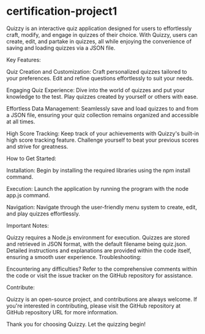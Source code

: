 # certification-project1

Quizzy is an interactive quiz application designed for users to effortlessly craft, modify, and engage in quizzes of their choice. With Quizzy, users can create, edit, and partake in quizzes, all while enjoying the convenience of saving and loading quizzes via a JSON file.

Key Features:

Quiz Creation and Customization: Craft personalized quizzes tailored to your preferences. Edit and refine questions effortlessly to suit your needs.

Engaging Quiz Experience: Dive into the world of quizzes and put your knowledge to the test. Play quizzes created by yourself or others with ease.

Effortless Data Management: Seamlessly save and load quizzes to and from a JSON file, ensuring your quiz collection remains organized and accessible at all times.

High Score Tracking: Keep track of your achievements with Quizzy's built-in high score tracking feature. Challenge yourself to beat your previous scores and strive for greatness.

How to Get Started:

Installation: Begin by installing the required libraries using the npm install command.

Execution: Launch the application by running the program with the node app.js command.

Navigation: Navigate through the user-friendly menu system to create, edit, and play quizzes effortlessly.

Important Notes:

Quizzy requires a Node.js environment for execution. Quizzes are stored and retrieved in JSON format, with the default filename being quiz.json. Detailed instructions and explanations are provided within the code itself, ensuring a smooth user experience. Troubleshooting:

Encountering any difficulties? Refer to the comprehensive comments within the code or visit the issue tracker on the GitHub repository for assistance.

Contribute:

Quizzy is an open-source project, and contributions are always welcome. If you're interested in contributing, please visit the GitHub repository at GitHub repository URL for more information.

Thank you for choosing Quizzy. Let the quizzing begin!